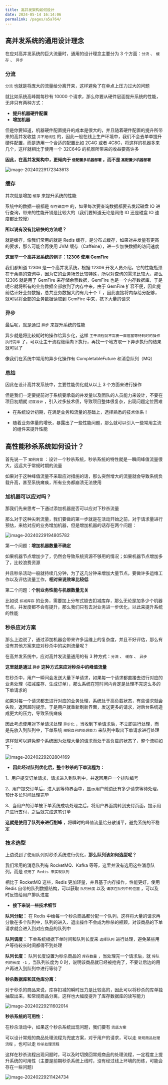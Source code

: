 ```yaml
---
title: 高并发架构如何设计
date: 2024-05-14 16:14:06
permalink: /pages/a5a764/
---
```



## 高并发系统的通用设计理念

在应对高并发系统的巨大流量时，通用的设计理念主要分为 3 个方面：`分流` 、 `缓存` 、 `异步` 

### 分流

`分流` 也就是将庞大的流量给分离开来，这样避免了在单点上压力过大的问题

就比如系统高峰期每秒有 10000 个请求，那么你要从硬件层面提升系统的性能，无非只有两种方式：

- **提升机器硬件配置**
- **增加机器** 

但是你要知道，机器硬件配置提升的成本是很大的，并且随着硬件配置的提升所带来的高并发收益 `并不是线性` 的，因此一般在线上生产环境中，我们不会去单单提升硬件配置，而是选用一个合适的配置比如 2C4G 或者 4C8G，将这样的机器多来几个，这样就相比于使用一个 32C64G 的机器所带来的收益要高许多

**因此，在高并发架构中，更倾向于 `低配置多机器部署` ，而不是 `高配置少机器部署`** 

![image-20240229172343613](https://11laile-note-img.oss-cn-beijing.aliyuncs.com/image-20240229172343613.png)

### 缓存

其次就是增加 `缓存` 来提升系统的性能

系统中的数据一般都是 `存在磁盘中` 的，如果每次要查询数据都要去发起磁盘 IO 进行查询，带来的性能开销是比较大的（我们要知道无论是网络 IO 还是磁盘 IO 速度都比较慢）

**所以说有没有比较快的方法呢？**

就是缓存，像我们常用的就是 Redis 缓存，是分布式缓存，如果对并发量有更高的要求，那么可能会再使用 JVM 缓存（Caffeine），进一步加快数据的访问速度

**这里举一个高并发系统的例子：12306 使用 GemFire** 

我们都知道 12306 是一个高并发系统，根据 12306 开发人员介绍，它的性能瓶颈在于余票的查询中，因为它的业务场景比较特殊，所以对查询的需求比较大，那么 12306 就是用了 GemFire 来存储余票数据，GemFire 也是一个内存数据库，于是呢它就将所有的业务数据全部放到了内存中来，由于 GemFire 扩容不便，因此提前估计好业务数据，总共业务数据大约有几十个 T ，因此直接将内存给分配够，就可以将全部的业务数据读取到 GemFire 中来，抗下大量的请求



### 异步

最后呢，就是通过 `异步` 来提升系统的性能

异步就是将比较耗时的操作给异步化，这样 `主干流程就不需要一直阻塞等待耗时的操作执行完毕` 了，可以让主干流程继续向下执行，再找一个地方取一下异步执行的结果就可以了

像我们在系统中常用的异步化操作有 CompletableFuture 和消息队列（MQ）





### 总结

因此在设计高并发系统中，主要性能优化就从以上 3 个方面来进行操作

但是我们一定要提前对于系统要承载的并发量以及团队的人员能力来设计，不要在项目初期就 `过度设计` ，引入过多技术债，导致项目整体很复杂，出现问题定位困难

- 在系统设计初期，在满足业务和流量的基础上，选择熟悉的技术体系！

- 随着业务体量的增长，暴露出了一些性能问题，那么就可以引入一些常用主流的组件来提升性能







## 高性能秒杀系统如何设计？

首先说一下 `案例背景` ：设计一个秒杀系统，秒杀系统的特性就是一瞬间峰值流量很大，远远大于常规时期的流量

如果对于这种峰值流量不采取应对措施的话，那么突然增大的流量就会导致系统负载升高，甚至系统瘫痪，所有业务都崩溃无法使用

### 加机器可以应对吗？

那我们先来思考一下通过添加机器是否可以应对下秒杀流量

那么对于这种尖刺流量，我们要做的第一步就是在活动开始之前，对于请求量进行预估，来给对应的业务增加机器，但是增加机器的话存在两个问题：

![image-20240229194805782](https://11laile-note-img.oss-cn-beijing.aliyuncs.com/image-20240229194805782.png)

第一个问题：**增加机器数量不确定**

如果机器节点增加少了，仍然会导致系统资源不够用的情况；如果机器节点增加多了，比较浪费资源

并且秒杀活动一般就持续几分钟，为了这几分钟来增加大量节点，要做许多运维工作以及评估流量工作，**相对来说效率比较低** 

第二个问题：**个别业务性能与机器数量无关** 

比如说 `扣减库存` 的业务，需要加上分布式锁去扣减库存，那么无论是加多少个机器节点，并发度都不会有提升，那么我们只有去对业务进一步优化，以此来提升系统的性能



### 秒杀应对方案

那么上边说了，通过添加机器会带来许多运维上的复杂度，并且不好评估，那么有没有其他方案来应对秒杀中的尖刺流量呢？

在高并发系统中，应对高并发流量通用的有 3 种方式：`分流` 、 `缓存` 、 `异步` 

**这里就是通过 `异步` 这种方式来应对秒杀中的峰值流量**

在秒杀中，用户一瞬间会发送大量下单请求，如果每一个请求都直接去进行对应的业务处理（扣减库存、生成订单），那么系统在短时间内肯定是处理不完这么多的下单请求的

如果对每一个请求都去进行对应的业务处理，系统处于高负载状态，有些请求就会失败，返回超时提示，于是用户就重新刷新界面，发送更多的请求，对后台系统造成更大的压力，导致系统瘫痪

因此考虑使用对下单请求处理 `异步化` ，当收到下单请求后，不立即进行处理，而是先放入到队列中，下单系统 `根据自己的处理能力` 来队列中取出下单请求进行处理

这样就可以避免整个系统因为处理大量的请求而处于高负载的状态了，整个流程如下：

![image-20240229202804169](https://11laile-note-img.oss-cn-beijing.aliyuncs.com/image-20240229202804169.png)



- **因此经过队列优化后，整个秒杀的下单流程为：**

1、用户提交订单请求，请求进入到队列中，并返回用户一个排队编号

2、用户提交订单后，进入到等待界面中，显示用户前边还有多少请求等待处理，预计多长时间处理完毕

3、当用户的订单被下单系统成功处理之后，将用户界面跳转到支付页面，提示用户进行支付，之后就完成这笔订单

**这就是使用了队列来进行削峰** ，将瞬时的峰值流量给分散铺平，避免系统的不稳定





### 技术选型

上边说到了使用队列对秒杀系统进行优化，**那么队列该如何选型呢？** 

我们常用的消息队列有 RocketMQ、Kafka 等等，这里并没有选用这些消息队列，而是 `使用了 Redis 来实现队列` 

相比于 RocketMQ 这些，Redis 更加轻量，并且基于内存操作，性能更好，使用 Redis 自带的队列数据结构，可以获取 `队列长度` 以及 `请求在队列中的位置` ，可以及时反馈给用户排队进度



- **接下来说一些技术细节** 

**队列分配：** 在 Redis 中给每一个秒杀商品都分配一个队列，这样将大量的请求再分散在多个队列中，队列的进入、退出操作不会成为秒杀的瓶颈，对该商品的下单请求就会进入到对应商品的队列中

**队列调度：** 下单系统根据下单时间和队列长度来 `选择队列` 进行处理，避免某些用户等待较长时间都得不到处理

**队列长度：** 队列长度设置为秒杀商品的 `库存数量` ，当处理完一个请求后，就 `将队列的长度 -1` ，当队列长度为 0 时，说明该商品就已经被抢完了，不要让后边的用户再进入到队列中进行等待了



**秒杀数据库和其他库分离：**

对于秒杀的商品来说，库存扣减的瞬时压力是比较高的，因此可以将秒杀的库单独抽取出来，和常规商品分离，这样也大幅度提升了库存数据库的读写能力

![image-20240229211602014](https://11laile-note-img.oss-cn-beijing.aliyuncs.com/image-20240229211602014.png)

**秒杀系统的可用性：**

在秒杀活动中，如果这个秒杀系统出现问题，我们要有 `兜底方案` 

可以设计常规的商品处理流程为兜底方案，对于用户的请求，可以走 `常规商品处理流程` ，也可以走 `秒杀处理流程` 

这样在秒杀流程出现问题时，可以及时切换回常规商品的处理流程，一定程度上提升系统的可用性（主要是前期秒杀系统上线时，没有经过线上环境的历练，可能会存在一些问题）

![image-20240229211424734](https://11laile-note-img.oss-cn-beijing.aliyuncs.com/image-20240229211424734.png)

 









